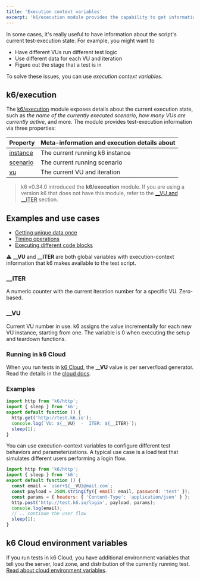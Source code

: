 ```yaml
---
title: 'Execution context variables'
excerpt: 'k6/execution module provides the capability to get information about the current test execution state inside the test script'
---
```

In some cases, it's really useful to have information about the script's current test-execution state. For example, you might want to
- Have different VUs run different test logic
- Use different data for each VU and iteration
- Figure out the stage that a test is in

To solve these issues, you can use *execution context variables*.

## k6/execution

The [k6/execution](/javascript-api/k6-execution) module exposes details about the current execution state, such as _the name of the currently executed scenario_, _how many VUs are currently active_, and more.
The module provides test-execution information via three properties:

| Property                                           | Meta-information and execution details about                                      |
| -------------------------------------------------- | ---------------------------------------------------------------------------- |
| [instance](/javascript-api/k6-execution/#instance) | The current running k6 instance  |
| [scenario](/javascript-api/k6-execution/#scenario) | The current running scenario    |
| [vu](/javascript-api/k6-execution/#vu)             | The current VU and iteration    |

> k6 v0.34.0 introduced the **k6/execution** module.
> If you are using a version k6 that does not have this module,
> refer to the [\_\_VU and \_\_ITER](/using-k6/execution-context-variables/#__vu-and-__iter-discouraged) section.

## Examples and use cases

- [Getting unique data once](/examples/data-parameterization#retrieving-unique-data)
- [Timing operations](/javascript-api/k6-execution/#timing-operations)
- [Executing different code blocks](/javascript-api/k6-execution/#script-naming)

<Collapsible title="_VU and _ITER (discouraged)" tag="h2">

⚠️  **\_\_VU** and **\_\_ITER** are both global variables with execution-context information that k6 makes available to the test script.

### \_\_ITER

A numeric counter with the current iteration number for a specific VU. Zero-based.

### \_\_VU

Current VU number in use. k6 assigns the value incrementally for each new VU instance, starting from one.
The variable is 0 when executing the setup and teardown functions.

### Running in k6 Cloud

When you run tests in [k6 Cloud](/cloud), the **\_\_VU** value is per server/load generator.
Read the details in the [cloud docs](/cloud/cloud-faq/general-questions/#how-many-vus-can-be-run-from-the-same-dedicated-ip).

### Examples

<CodeGroup labels={[]} lineNumbers={[true]}>

```javascript
import http from 'k6/http';
import { sleep } from 'k6';
export default function () {
  http.get('http://test.k6.io');
  console.log(`VU: ${__VU}  -  ITER: ${__ITER}`);
  sleep(1);
}
```

</CodeGroup>

You can use execution-context variables to configure different test behaviors and parameterizations.
A typical use case is a load test that simulates different users performing a login flow.

<CodeGroup labels={[]} lineNumbers={[true]}>

```javascript
import http from 'k6/http';
import { sleep } from 'k6';
export default function () {
  const email = `user+${__VU}@mail.com`;
  const payload = JSON.stringify({ email: email, password: 'test' });
  const params = { headers: { 'Content-Type': 'application/json' } };
  http.post('http://test.k6.io/login', payload, params);
  console.log(email);
  // .. continue the user flow
  sleep(1);
}
```
</CodeGroup>

</Collapsible>

## k6 Cloud environment variables

If you run tests in k6 Cloud, you have additional environment variables that tell you the server, load zone, and distribution of the currently running test.
[Read about cloud environment variables](/cloud/creating-and-running-a-test/cloud-tests-from-the-cli/#cloud-environment-variables).

